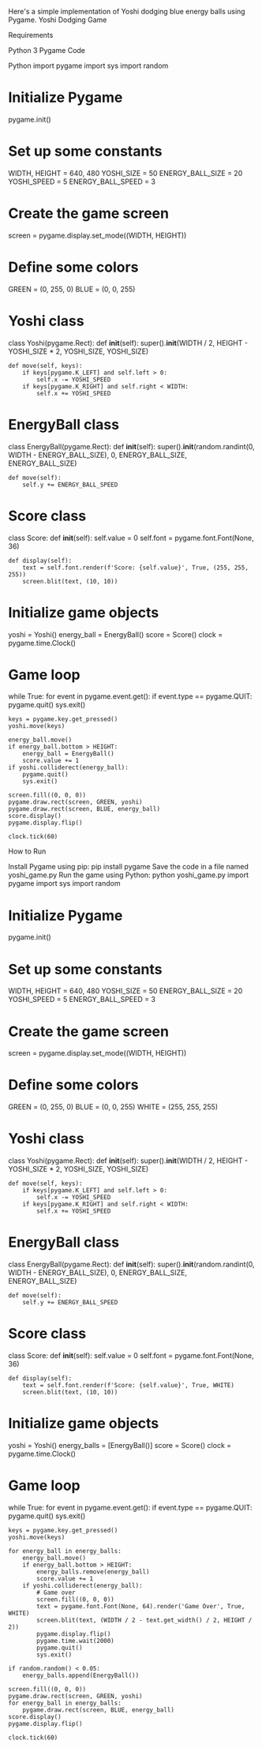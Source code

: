 Here's a simple implementation of Yoshi dodging blue energy balls using Pygame.
Yoshi Dodging Game

Requirements

Python 3
Pygame
Code

Python
import pygame
import sys
import random

# Initialize Pygame
pygame.init()

# Set up some constants
WIDTH, HEIGHT = 640, 480
YOSHI_SIZE = 50
ENERGY_BALL_SIZE = 20
YOSHI_SPEED = 5
ENERGY_BALL_SPEED = 3

# Create the game screen
screen = pygame.display.set_mode((WIDTH, HEIGHT))

# Define some colors
GREEN = (0, 255, 0)
BLUE = (0, 0, 255)

# Yoshi class
class Yoshi(pygame.Rect):
    def __init__(self):
        super().__init__(WIDTH / 2, HEIGHT - YOSHI_SIZE * 2, YOSHI_SIZE, YOSHI_SIZE)

    def move(self, keys):
        if keys[pygame.K_LEFT] and self.left > 0:
            self.x -= YOSHI_SPEED
        if keys[pygame.K_RIGHT] and self.right < WIDTH:
            self.x += YOSHI_SPEED

# EnergyBall class
class EnergyBall(pygame.Rect):
    def __init__(self):
        super().__init__(random.randint(0, WIDTH - ENERGY_BALL_SIZE), 0, ENERGY_BALL_SIZE, ENERGY_BALL_SIZE)

    def move(self):
        self.y += ENERGY_BALL_SPEED

# Score class
class Score:
    def __init__(self):
        self.value = 0
        self.font = pygame.font.Font(None, 36)

    def display(self):
        text = self.font.render(f'Score: {self.value}', True, (255, 255, 255))
        screen.blit(text, (10, 10))

# Initialize game objects
yoshi = Yoshi()
energy_ball = EnergyBall()
score = Score()
clock = pygame.time.Clock()

# Game loop
while True:
    for event in pygame.event.get():
        if event.type == pygame.QUIT:
            pygame.quit()
            sys.exit()

    keys = pygame.key.get_pressed()
    yoshi.move(keys)

    energy_ball.move()
    if energy_ball.bottom > HEIGHT:
        energy_ball = EnergyBall()
        score.value += 1
    if yoshi.colliderect(energy_ball):
        pygame.quit()
        sys.exit()

    screen.fill((0, 0, 0))
    pygame.draw.rect(screen, GREEN, yoshi)
    pygame.draw.rect(screen, BLUE, energy_ball)
    score.display()
    pygame.display.flip()

    clock.tick(60)
How to Run

Install Pygame using pip: pip install pygame
Save the code in a file named yoshi_game.py
Run the game using Python: python yoshi_game.py
import pygame
import sys
import random

# Initialize Pygame
pygame.init()

# Set up some constants
WIDTH, HEIGHT = 640, 480
YOSHI_SIZE = 50
ENERGY_BALL_SIZE = 20
YOSHI_SPEED = 5
ENERGY_BALL_SPEED = 3

# Create the game screen
screen = pygame.display.set_mode((WIDTH, HEIGHT))

# Define some colors
GREEN = (0, 255, 0)
BLUE = (0, 0, 255)
WHITE = (255, 255, 255)

# Yoshi class
class Yoshi(pygame.Rect):
    def __init__(self):
        super().__init__(WIDTH / 2, HEIGHT - YOSHI_SIZE * 2, YOSHI_SIZE, YOSHI_SIZE)

    def move(self, keys):
        if keys[pygame.K_LEFT] and self.left > 0:
            self.x -= YOSHI_SPEED
        if keys[pygame.K_RIGHT] and self.right < WIDTH:
            self.x += YOSHI_SPEED

# EnergyBall class
class EnergyBall(pygame.Rect):
    def __init__(self):
        super().__init__(random.randint(0, WIDTH - ENERGY_BALL_SIZE), 0, ENERGY_BALL_SIZE, ENERGY_BALL_SIZE)

    def move(self):
        self.y += ENERGY_BALL_SPEED

# Score class
class Score:
    def __init__(self):
        self.value = 0
        self.font = pygame.font.Font(None, 36)

    def display(self):
        text = self.font.render(f'Score: {self.value}', True, WHITE)
        screen.blit(text, (10, 10))

# Initialize game objects
yoshi = Yoshi()
energy_balls = [EnergyBall()]
score = Score()
clock = pygame.time.Clock()

# Game loop
while True:
    for event in pygame.event.get():
        if event.type == pygame.QUIT:
            pygame.quit()
            sys.exit()

    keys = pygame.key.get_pressed()
    yoshi.move(keys)

    for energy_ball in energy_balls:
        energy_ball.move()
        if energy_ball.bottom > HEIGHT:
            energy_balls.remove(energy_ball)
            score.value += 1
        if yoshi.colliderect(energy_ball):
            # Game over
            screen.fill((0, 0, 0))
            text = pygame.font.Font(None, 64).render('Game Over', True, WHITE)
            screen.blit(text, (WIDTH / 2 - text.get_width() / 2, HEIGHT / 2))
            pygame.display.flip()
            pygame.time.wait(2000)
            pygame.quit()
            sys.exit()

    if random.random() < 0.05:
        energy_balls.append(EnergyBall())

    screen.fill((0, 0, 0))
    pygame.draw.rect(screen, GREEN, yoshi)
    for energy_ball in energy_balls:
        pygame.draw.rect(screen, BLUE, energy_ball)
    score.display()
    pygame.display.flip()

    clock.tick(60)
